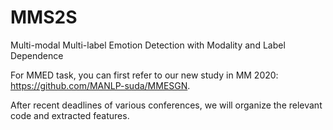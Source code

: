 # MMS2S
Multi-modal Multi-label Emotion Detection with Modality and Label Dependence

For MMED task, you can first refer to our new study in MM 2020: https://github.com/MANLP-suda/MMESGN.

After recent deadlines of various conferences, we will organize the relevant code and extracted features.
